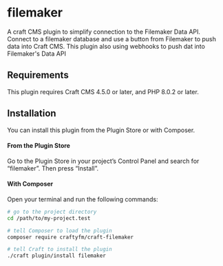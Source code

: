 # filemaker

A craft CMS plugin to simplify connection to the Filemaker Data API. Connect to a filemaker database and use a button from Filemaker to push data into Craft CMS. This plugin also using webhooks to push dat into Filemaker's Data API

## Requirements

This plugin requires Craft CMS 4.5.0 or later, and PHP 8.0.2 or later.

## Installation

You can install this plugin from the Plugin Store or with Composer.

#### From the Plugin Store

Go to the Plugin Store in your project’s Control Panel and search for “filemaker”. Then press “Install”.

#### With Composer

Open your terminal and run the following commands:

```bash
# go to the project directory
cd /path/to/my-project.test

# tell Composer to load the plugin
composer require craftyfm/craft-filemaker

# tell Craft to install the plugin
./craft plugin/install filemaker
```
